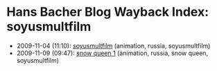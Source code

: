 # Hans Bacher Blog Wayback Index: soyusmultfilm

* 2009-11-04 (11:10): [soyusmultfilm](https://web.archive.org/web/https://one1more2time3.wordpress.com/2009/11/04/soyusmultfilm/) (animation, russia, soyusmultfilm)
* 2009-11-09 (09:47): [snow queen 1](https://web.archive.org/web/https://one1more2time3.wordpress.com/2009/11/09/snow-queen-1/) (animation, russia, snow queen, soyusmultfilm)